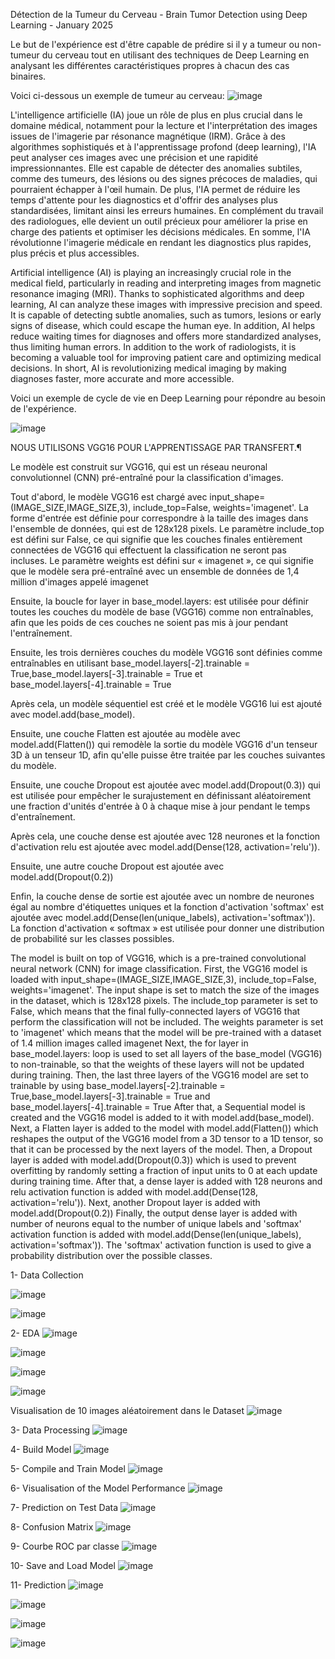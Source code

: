 Détection de la Tumeur du Cerveau - Brain Tumor Detection using Deep Learning - January 2025


Le but de l'expérience est d'être capable de prédire si il y a tumeur ou non-tumeur du cerveau tout en utilisant des techniques de Deep Learning en analysant les différentes caractéristiques propres à chacun des cas binaires.


Voici ci-dessous un exemple de tumeur au cerveau:
![image](https://github.com/user-attachments/assets/cb266336-b02a-4e67-ad22-d450af87a6a7)


L'intelligence artificielle (IA) joue un rôle de plus en plus crucial dans le domaine médical, notamment pour la lecture et l'interprétation des images issues de l'imagerie par résonance magnétique (IRM). Grâce à des algorithmes sophistiqués et à l'apprentissage profond (deep learning), l'IA peut analyser ces images avec une précision et une rapidité impressionnantes. Elle est capable de détecter des anomalies subtiles, comme des tumeurs, des lésions ou des signes précoces de maladies, qui pourraient échapper à l'œil humain. De plus, l'IA permet de réduire les temps d'attente pour les diagnostics et d'offrir des analyses plus standardisées, limitant ainsi les erreurs humaines. En complément du travail des radiologues, elle devient un outil précieux pour améliorer la prise en charge des patients et optimiser les décisions médicales. En somme, l'IA révolutionne l'imagerie médicale en rendant les diagnostics plus rapides, plus précis et plus accessibles.

Artificial intelligence (AI) is playing an increasingly crucial role in the medical field, particularly in reading and interpreting images from magnetic resonance imaging (MRI). Thanks to sophisticated algorithms and deep learning, AI can analyze these images with impressive precision and speed. It is capable of detecting subtle anomalies, such as tumors, lesions or early signs of disease, which could escape the human eye. In addition, AI helps reduce waiting times for diagnoses and offers more standardized analyses, thus limiting human errors. In addition to the work of radiologists, it is becoming a valuable tool for improving patient care and optimizing medical decisions. In short, AI is revolutionizing medical imaging by making diagnoses faster, more accurate and more accessible.

Voici un exemple de cycle de vie en Deep Learning pour répondre au besoin de l'expérience.


![image](https://github.com/user-attachments/assets/bcdf89c0-7b0a-41ce-b38d-0610bde2c5f6)

NOUS UTILISONS VGG16 POUR L'APPRENTISSAGE PAR TRANSFERT.¶

Le modèle est construit sur VGG16, qui est un réseau neuronal convolutionnel (CNN) pré-entraîné pour la classification d'images.

Tout d'abord, le modèle VGG16 est chargé avec input_shape=(IMAGE_SIZE,IMAGE_SIZE,3), include_top=False, weights='imagenet'. La forme d'entrée est définie pour correspondre à la taille des images dans l'ensemble de données, qui est de 128x128 pixels. Le paramètre include_top est défini sur False, ce qui signifie que les couches finales entièrement connectées de VGG16 qui effectuent la classification ne seront pas incluses. Le paramètre weights est défini sur « imagenet », ce qui signifie que le modèle sera pré-entraîné avec un ensemble de données de 1,4 million d'images appelé imagenet

Ensuite, la boucle for layer in base_model.layers: est utilisée pour définir toutes les couches du modèle de base (VGG16) comme non entraînables, afin que les poids de ces couches ne soient pas mis à jour pendant l'entraînement.

Ensuite, les trois dernières couches du modèle VGG16 sont définies comme entraînables en utilisant base_model.layers[-2].trainable = True,base_model.layers[-3].trainable = True et base_model.layers[-4].trainable = True

Après cela, un modèle séquentiel est créé et le modèle VGG16 lui est ajouté avec model.add(base_model).

Ensuite, une couche Flatten est ajoutée au modèle avec model.add(Flatten()) qui remodèle la sortie du modèle VGG16 d'un tenseur 3D à un tenseur 1D, afin qu'elle puisse être traitée par les couches suivantes du modèle.

Ensuite, une couche Dropout est ajoutée avec model.add(Dropout(0.3)) qui est utilisée pour empêcher le surajustement en définissant aléatoirement une fraction d'unités d'entrée à 0 à chaque mise à jour pendant le temps d'entraînement.

Après cela, une couche dense est ajoutée avec 128 neurones et la fonction d'activation relu est ajoutée avec model.add(Dense(128, activation='relu')).

Ensuite, une autre couche Dropout est ajoutée avec model.add(Dropout(0.2))

Enfin, la couche dense de sortie est ajoutée avec un nombre de neurones égal au nombre d'étiquettes uniques et la fonction d'activation 'softmax' est ajoutée avec model.add(Dense(len(unique_labels), activation='softmax')). La fonction d'activation « softmax » est utilisée pour donner une distribution de probabilité sur les classes possibles.

The model is built on top of VGG16, which is a pre-trained convolutional neural network (CNN) for image classification.
First, the VGG16 model is loaded with input_shape=(IMAGE_SIZE,IMAGE_SIZE,3), include_top=False, weights='imagenet'. The input shape is set to match the size of the images in the dataset, which is 128x128 pixels. The include_top parameter is set to False, which means that the final fully-connected layers of VGG16 that perform the classification will not be included. The weights parameter is set to 'imagenet' which means that the model will be pre-trained with a dataset of 1.4 million images called imagenet
Next, the for layer in base_model.layers: loop is used to set all layers of the base_model (VGG16) to non-trainable, so that the weights of these layers will not be updated during training.
Then, the last three layers of the VGG16 model are set to trainable by using base_model.layers[-2].trainable = True,base_model.layers[-3].trainable = True and base_model.layers[-4].trainable = True
After that, a Sequential model is created and the VGG16 model is added to it with model.add(base_model).
Next, a Flatten layer is added to the model with model.add(Flatten()) which reshapes the output of the VGG16 model from a 3D tensor to a 1D tensor, so that it can be processed by the next layers of the model.
Then, a Dropout layer is added with model.add(Dropout(0.3)) which is used to prevent overfitting by randomly setting a fraction of input units to 0 at each update during training time.
After that, a dense layer is added with 128 neurons and relu activation function is added with model.add(Dense(128, activation='relu')).
Next, another Dropout layer is added with model.add(Dropout(0.2))
Finally, the output dense layer is added with number of neurons equal to the number of unique labels and 'softmax' activation function is added with model.add(Dense(len(unique_labels), activation='softmax')). The 'softmax' activation function is used to give a probability distribution over the possible classes.

1- Data Collection

![image](https://github.com/user-attachments/assets/ceae7bae-182f-488d-bec1-3ad3b33f705b)

![image](https://github.com/user-attachments/assets/9e38ce9f-ac66-4593-b0c0-e037a87261da)

2- EDA
![image](https://github.com/user-attachments/assets/7ed2a2c1-7d76-4a8b-97d8-a07452f6b451)

![image](https://github.com/user-attachments/assets/63398616-6d99-44ec-9e60-da6921ba8bb8)

![image](https://github.com/user-attachments/assets/d16ef246-953e-497b-9e11-d8a0136ca9f3)

![image](https://github.com/user-attachments/assets/b14aa53b-41b4-42ac-bb51-d5bbfe1eafdd)

Visualisation de 10 images aléatoirement dans le Dataset
![image](https://github.com/user-attachments/assets/57fe690a-f1f6-4f4c-8052-fdeeb87abe49)


3- Data Processing
![image](https://github.com/user-attachments/assets/cb3ec35e-b8ff-4a71-9d19-1c8d4d82554a)

4- Build Model
![image](https://github.com/user-attachments/assets/298f9489-f325-4d4c-996d-38155d6f622f)

5- Compile and Train Model
![image](https://github.com/user-attachments/assets/8618d321-957d-40ba-9831-0adbc0b1adab)

6- Visualisation of the Model Performance
![image](https://github.com/user-attachments/assets/19f35d90-600f-471d-94b1-aae54c8f9e1e)

7- Prediction on Test Data
![image](https://github.com/user-attachments/assets/67b5eb97-1ab2-49f7-85a7-4bc71d5c01d3)

8- Confusion Matrix
![image](https://github.com/user-attachments/assets/d7bbfc81-a805-4c87-b8a6-754defe5d9f6)

9- Courbe ROC par classe
![image](https://github.com/user-attachments/assets/2030cbbf-91d8-4256-aa15-b1e34d024dff)

10- Save and Load Model
![image](https://github.com/user-attachments/assets/f00072bd-d076-4959-96b2-1651493a08aa)

11- Prediction
![image](https://github.com/user-attachments/assets/0f79eb62-d8a4-411e-961c-bc3e7ea84e35)

![image](https://github.com/user-attachments/assets/7bded313-1a93-474a-aca1-a06a40c4ceec)

![image](https://github.com/user-attachments/assets/4e1c4962-c080-4e6d-a362-738692bda24e)

![image](https://github.com/user-attachments/assets/d5d20375-3313-4b21-b842-70bcad32da6c)

